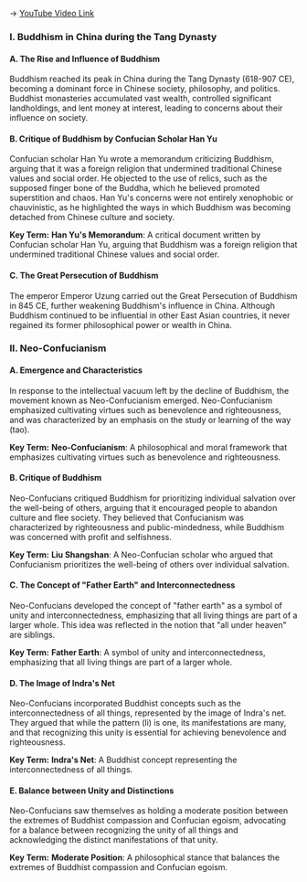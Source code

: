 -> [YouTube Video Link](https://www.youtube.com/watch?v=4C1lzja7URQ&list=PLFZtry6b0WR7o6UF9_7jZwW_YtptlDm8P&index=16&pp=iAQB)

### I. Buddhism in China during the Tang Dynasty
#### A. The Rise and Influence of Buddhism

Buddhism reached its peak in China during the Tang Dynasty (618-907 CE), becoming a dominant force in Chinese society, philosophy, and politics. Buddhist monasteries accumulated vast wealth, controlled significant landholdings, and lent money at interest, leading to concerns about their influence on society.

#### B. Critique of Buddhism by Confucian Scholar Han Yu

Confucian scholar Han Yu wrote a memorandum criticizing Buddhism, arguing that it was a foreign religion that undermined traditional Chinese values and social order. He objected to the use of relics, such as the supposed finger bone of the Buddha, which he believed promoted superstition and chaos. Han Yu's concerns were not entirely xenophobic or chauvinistic, as he highlighted the ways in which Buddhism was becoming detached from Chinese culture and society.

**Key Term:** **Han Yu's Memorandum**: A critical document written by Confucian scholar Han Yu, arguing that Buddhism was a foreign religion that undermined traditional Chinese values and social order.

#### C. The Great Persecution of Buddhism

The emperor Emperor Uzung carried out the Great Persecution of Buddhism in 845 CE, further weakening Buddhism's influence in China. Although Buddhism continued to be influential in other East Asian countries, it never regained its former philosophical power or wealth in China.

### II. Neo-Confucianism
#### A. Emergence and Characteristics

In response to the intellectual vacuum left by the decline of Buddhism, the movement known as Neo-Confucianism emerged. Neo-Confucianism emphasized cultivating virtues such as benevolence and righteousness, and was characterized by an emphasis on the study or learning of the way (tao).

**Key Term:** **Neo-Confucianism**: A philosophical and moral framework that emphasizes cultivating virtues such as benevolence and righteousness.

#### B. Critique of Buddhism

Neo-Confucians critiqued Buddhism for prioritizing individual salvation over the well-being of others, arguing that it encouraged people to abandon culture and flee society. They believed that Confucianism was characterized by righteousness and public-mindedness, while Buddhism was concerned with profit and selfishness.

**Key Term:** **Liu Shangshan**: A Neo-Confucian scholar who argued that Confucianism prioritizes the well-being of others over individual salvation.

#### C. The Concept of "Father Earth" and Interconnectedness

Neo-Confucians developed the concept of "father earth" as a symbol of unity and interconnectedness, emphasizing that all living things are part of a larger whole. This idea was reflected in the notion that "all under heaven" are siblings.

**Key Term:** **Father Earth**: A symbol of unity and interconnectedness, emphasizing that all living things are part of a larger whole.

#### D. The Image of Indra's Net

Neo-Confucians incorporated Buddhist concepts such as the interconnectedness of all things, represented by the image of Indra's net. They argued that while the pattern (li) is one, its manifestations are many, and that recognizing this unity is essential for achieving benevolence and righteousness.

**Key Term:** **Indra's Net**: A Buddhist concept representing the interconnectedness of all things.

#### E. Balance between Unity and Distinctions

Neo-Confucians saw themselves as holding a moderate position between the extremes of Buddhist compassion and Confucian egoism, advocating for a balance between recognizing the unity of all things and acknowledging the distinct manifestations of that unity.

**Key Term:** **Moderate Position**: A philosophical stance that balances the extremes of Buddhist compassion and Confucian egoism.